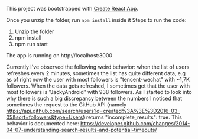 This project was bootstrapped with [Create React App](https://github.com/facebookincubator/create-react-app).

Once you unzip the folder, run `npm install` inside it
Steps to run the code:
1. Unzip the folder
2. npm install
3. npm run start

The app is running on http://localhost:3000

Currently I've observed the following weird behavior: when the list of users refreshes every 2 minutes,
sometimes the list has quite different data, e.g as of right now the user with most followers is 
"tencent-wechat" with ~1,7K followers. When the data gets refreshed, I sometimes get that the user with most
followers is "JackyAndroid" with 938 followers. As I started to look into why there is such a big discrepancy between the numbers I noticed that sometimes the request to the GitHub API (namely https://api.github.com/search/users?q=created%3A%3E%3D2016-03-05&sort=followers&type=Users) returns   "incomplete_results": true. This behavior is documented here: https://developer.github.com/changes/2014-04-07-understanding-search-results-and-potential-timeouts/
